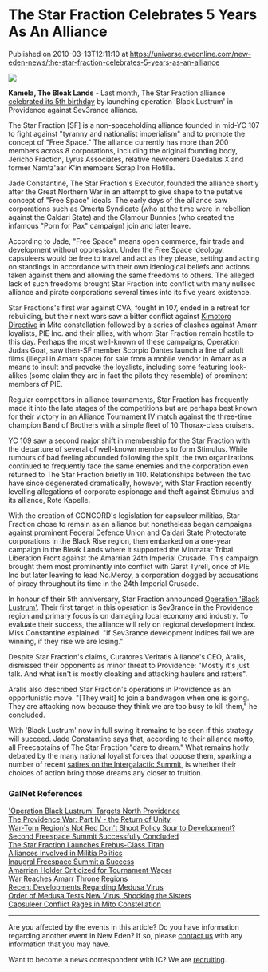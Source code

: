 # The Star Fraction Celebrates 5 Years As An Alliance
Published on 2010-03-13T12:11:10 at https://universe.eveonline.com/new-eden-news/the-star-fraction-celebrates-5-years-as-an-alliance

![](http://www.eve-ic.net/media/assets/icarticlebanner.png)  
  
 **Kamela, The Bleak Lands** \- Last month, The Star Fraction alliance [celebrated its 5th birthday](http://www.eve-ic.net/media/igbd/igbd.php?faction=ic&url=http://www.eveonline.com/ingameboard.asp?a%3Dtopic%26threadID%3D1257542) by launching operation 'Black Lustrum' in Providence against Sev3rance alliance.   
  
The Star Fraction [SF] is a non-spaceholding alliance founded in mid-YC 107 to fight against "tyranny and nationalist imperialism" and to promote the concept of "Free Space." The alliance currently has more than 200 members across 8 corporations, including the original founding body, Jericho Fraction, Lyrus Associates, relative newcomers Daedalus X and former Namtz'aar K'in members Scrap Iron Flotilla.  
  
Jade Constantine, The Star Fraction's Executor, founded the alliance shortly after the Great Northern War in an attempt to give shape to the putative concept of "Free Space" ideals. The early days of the alliance saw corporations such as Omerta Syndicate (who at the time were in rebellion against the Caldari State) and the Glamour Bunnies (who created the infamous "Porn for Pax" campaign) join and later leave.   
  
According to Jade, "Free Space" means open commerce, fair trade and development without oppression. Under the Free Space ideology, capsuleers would be free to travel and act as they please, setting and acting on standings in accordance with their own ideological beliefs and actions taken against them and allowing the same freedoms to others. The alleged lack of such freedoms brought Star Fraction into conflict with many nullsec alliance and pirate corporations several times into its five years existence.   
  
Star Fractions's first war against CVA, fought in 107, ended in a retreat for rebuilding, but their next wars saw a bitter conflict against [Kimotoro Directive](http://www.eve-ic.net/media/igbd/igbd.php?faction=ic&url=http://wiki.eveonline.com/en/wiki/Kimotoro_Directive_\(Player_alliance\)) in Mito constellation followed by a series of clashes against Amarr loyalists, PIE Inc. and their allies, with whom Star Fraction remain hostile to this day. Perhaps the most well-known of these campaigns, Operation Judas Goat, saw then-SF member Scorpio Dantes launch a line of adult films (illegal in Amarr space) for sale from a mobile vendor in Amarr as a means to insult and provoke the loyalists, including some featuring look-alikes (some claim they are in fact the pilots they resemble) of prominent members of PIE.   
  
Regular competitors in alliance tournaments, Star Fraction has frequently made it into the late stages of the competitions but are perhaps best known for their victory in an Alliance Tournament IV match against the three-time champion Band of Brothers with a simple fleet of 10 Thorax-class cruisers.   
  
YC 109 saw a second major shift in membership for the Star Fraction with the departure of several of well-known members to form Stimulus. While rumours of bad feeling abounded following the split, the two organizations continued to frequently face the same enemies and the corporation even returned to The Star Fraction briefly in 110. Relationships between the two have since degenerated dramatically, however, with Star Fraction recently levelling allegations of corporate espionage and theft against Stimulus and its alliance, Rote Kapelle.   
  
With the creation of CONCORD's legislation for capsuleer militias, Star Fraction chose to remain as an alliance but nonetheless began campaigns against prominent Federal Defence Union and Caldari State Protectorate corporations in the Black Rise region, then embarked on a one-year campaign in the Bleak Lands where it supported the Minmatar Tribal Liberation Front against the Amarrian 24th Imperial Crusade. This campaign brought them most prominently into conflict with Garst Tyrell, once of PIE Inc but later leaving to lead No.Mercy, a corporation dogged by accusations of piracy throughout its time in the 24th Imperial Crusade.  
  
In honour of their 5th anniversary, Star Fraction announced [Operation 'Black Lustrum'](http://www.eve-ic.net/media/igbd/igbd.php?faction=ic&url=http://www.eveonline.com/ingameboard.asp?a%3Dtopic%26threadID%3D1257189). Their first target in this operation is Sev3rance in the Providence region and primary focus is on damaging local economy and industry. To evaluate their success, the alliance will rely on regional development index. Miss Constantine explained: "If Sev3rance development indices fall we are winning, if they rise we are losing."   
  
Despite Star Fraction's claims, Curatores Veritatis Alliance's CEO, Aralis, dismissed their opponents as minor threat to Providence: "Mostly it's just talk. And what isn't is mostly cloaking and attacking haulers and ratters".   
  
Aralis also described Star Fraction's operations in Providence as an opportunistic move. "[They wait] to join a bandwagon when one is going. They are attacking now because they think we are too busy to kill them," he concluded.   
  
With 'Black Lustrum' now in full swing it remains to be seen if this strategy will succeed. Jade Constantine says that, according to their alliance motto, all Freecaptains of The Star Fraction "dare to dream." What remains hotly debated by the many national loyalist forces that oppose them, sparking a number of recent [satires on the Intergalactic Summit](http://www.eve-ic.net/media/igbd/igbd.php?faction=ic&url=http://www.eveonline.com/ingameboard.asp?a%3Dtopic%26threadID%3D1272339%26page%3D1%231), is whether their choices of action bring those dreams any closer to fruition.

### GalNet References

['Operation Black Lustrum' Targets North Providence](http://www.eve-ic.net/media/igbd/igbd.php?article=3718)  
[The Providence War: Part IV - the Return of Unity](http://www.eve-ic.net/media/igbd/igbd.php?article=3698)  
[War-Torn Region's Not Red Don't Shoot Policy Spur to Development?](http://www.eve-ic.net/media/igbd/igbd.php?article=3674)  
[Second Freespace Summit Successfully Concluded](http://www.eve-ic.net/media/igbd/igbd.php?article=3325)  
[The Star Fraction Launches Erebus-Class Titan](http://www.eve-ic.net/media/igbd/igbd.php?article=2349)  
[Alliances Involved in Militia Politics](http://www.eve-ic.net/media/igbd/igbd.php?article=2295)  
[Inaugral Freespace Summit a Success](http://www.eve-ic.net/media/igbd/igbd.php?article=2072)  
[Amarrian Holder Criticized for Tournament Wager](http://www.eve-ic.net/media/igbd/igbd.php?article=1775)  
[War Reaches Amarr Throne Regions](http://www.eve-ic.net/media/igbd/igbd.php?article=1424)  
[Recent Developments Regarding Medusa Virus](http://www.eve-ic.net/media/igbd/igbd.php?article=1376)  
[Order of Medusa Tests New Virus, Shocking the Sisters](http://www.eve-ic.net/media/igbd/igbd.php?article=1367)  
[Capsuleer Conflict Rages in Mito Constellation](http://www.eve-ic.net/media/igbd/igbd.php?article=1278)

* * *

Are you affected by the events in this article? Do you have information regarding another event in New Eden? If so, please [contact us](http://www.eveonline.com/news.asp?a=submitrp) with any information that you may have.  
  
Want to become a news correspondent with IC? We are [recruiting](http://www.eveonline.com/isd.asp).
